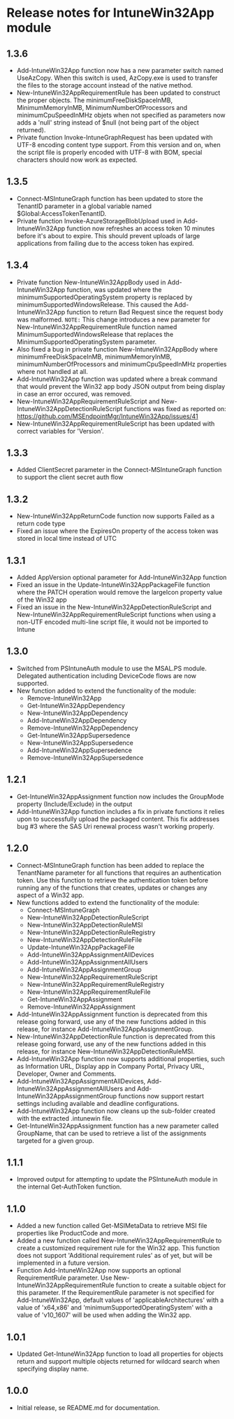 # Release notes for IntuneWin32App module

## 1.3.6
- Add-IntuneWin32App function now has a new parameter switch named UseAzCopy. When this switch is used, AzCopy.exe is used to transfer the files to the storage account instead of the native method.
- New-IntuneWin32AppRequirementRule has been updated to construct the proper objects. The minimumFreeDiskSpaceInMB, MinimumMemoryInMB, MinimumNumberOfProcessors and minimumCpuSpeedInMHz objets when not specified as parameters now adds a 'null' string instead of $null (not being part of the object returned).
- Private function Invoke-IntuneGraphRequest has been updated with UTF-8 encoding content type support. From this version and on, when the script file is properly encoded with UTF-8 with BOM, special characters should now work as expected.

## 1.3.5
- Connect-MSIntuneGraph function has been updated to store the TenantID parameter in a global variable named $Global:AccessTokenTenantID.
- Private function Invoke-AzureStorageBlobUpload used in Add-IntuneWin32App function now refreshes an access token 10 minutes before it's about to expire. This should prevent uploads of large applications from failing due to the access token has expired.

## 1.3.4
- Private function New-IntuneWin32AppBody used in Add-IntuneWin32App function, was updated where the minimumSupportedOperatingSystem property is replaced by minimumSupportedWindowsRelease. This caused the Add-IntuneWin32App function to return Bad Request since the request body was malformed. `NOTE:` This change introduces a new parameter for New-IntuneWin32AppRequirementRule function named MinimumSupportedWindowsRelease that replaces the MinimumSupportedOperatingSystem parameter.
- Also fixed a bug in private function New-IntuneWin32AppBody where minimumFreeDiskSpaceInMB, minimumMemoryInMB, minimumNumberOfProcessors and minimumCpuSpeedInMHz properties where not handled at all. 
- Add-IntuneWin32App function was updated where a break command that would prevent the Win32 app body JSON output from being display in case an error occured, was removed.
- New-IntuneWin32AppRequirementRuleScript and New-IntuneWin32AppDetectionRuleScript functions was fixed as reported on: https://github.com/MSEndpointMgr/IntuneWin32App/issues/41
- New-IntuneWin32AppRequirementRuleScript has been updated with correct variables for 'Version'.

## 1.3.3
- Added ClientSecret parameter in the Connect-MSIntuneGraph function to support the client secret auth flow

## 1.3.2
- New-IntuneWin32AppReturnCode function now supports Failed as a return code type
- Fixed an issue where the ExpiresOn property of the access token was stored in local time instead of UTC

## 1.3.1
- Added AppVersion optional parameter for Add-IntuneWin32App function
- Fixed an issue in the Update-IntuneWin32AppPackageFile function where the PATCH operation would remove the largeIcon property value of the Win32 app
- Fixed an issue in the New-IntuneWin32AppDetectionRuleScript and New-IntuneWin32AppRequirementRuleScript functions when using a non-UTF encoded multi-line script file, it would not be imported to Intune

## 1.3.0
- Switched from PSIntuneAuth module to use the MSAL.PS module. Delegated authentication including DeviceCode flows are now supported.
- New function added to extend the functionality of the module:
  - Remove-IntuneWin32App
  - Get-IntuneWin32AppDependency
  - New-IntuneWin32AppDependency
  - Add-IntuneWin32AppDependency
  - Remove-IntuneWin32AppDependency
  - Get-IntuneWin32AppSupersedence
  - New-IntuneWin32AppSupersedence
  - Add-IntuneWin32AppSupersedence
  - Remove-IntuneWin32AppSupersedence

## 1.2.1
- Get-IntuneWin32AppAssignment function now includes the GroupMode property (Include/Exclude) in the output
- Add-IntuneWin32App function includes a fix in private functions it relies upon to successfully upload the packaged content. This fix addresses bug #3 where the SAS Uri renewal process wasn't working properly.

## 1.2.0
- Connect-MSIntuneGraph function has been added to replace the TenantName parameter for all functions that requires an authentication token. Use this function to retrieve the authentication token before running any of the functions that creates, updates or changes any aspect of a Win32 app.
- New functions added to extend the functionality of the module:
  - Connect-MSIntuneGraph
  - New-IntuneWin32AppDetectionRuleScript
  - New-IntuneWin32AppDetectionRuleMSI
  - New-IntuneWin32AppDetectionRuleRegistry
  - New-IntuneWin32AppDetectionRuleFile
  - Update-IntuneWin32AppPackageFile
  - Add-IntuneWin32AppAssignmentAllDevices
  - Add-IntuneWin32AppAssignmentAllUsers
  - Add-IntuneWin32AppAssignmentGroup
  - New-IntuneWin32AppRequirementRuleScript
  - New-IntuneWin32AppRequirementRuleRegistry
  - New-IntuneWin32AppRequirementRuleFile
  - Get-IntuneWin32AppAssignment
  - Remove-IntuneWin32AppAssignment
- Add-IntuneWin32AppAssignment function is deprecated from this release going forward, use any of the new functions added in this release, for instance Add-IntuneWin32AppAssignmentGroup.
- New-IntuneWin32AppDetectionRule function is deprecated from this release going forward, use any of the new functions added in this release, for instance New-IntuneWin32AppDetectionRuleMSI.
- Add-IntuneWin32App function now supports additional properties, such as Information URL, Display app in Company Portal, Privacy URL, Developer, Owner and Comments.
- Add-IntuneWin32AppAssignmentAllDevices, Add-IntuneWin32AppAssignmentAllUsers and Add-IntuneWin32AppAssignmentGroup functions now support restart settings including available and deadline configurations.
- Add-IntuneWin32App function now cleans up the sub-folder created with the extracted .intunewin file.
- Get-IntuneWin32AppAssignment function has a new parameter called GroupName, that can be used to retrieve a list of the assignments targeted for a given group.

## 1.1.1
- Improved output for attempting to update the PSIntuneAuth module in the internal Get-AuthToken function.

## 1.1.0
- Added a new function called Get-MSIMetaData to retrieve MSI file properties like ProductCode and more.
- Added a new function called New-IntuneWin32AppRequirementRule to create a customized requirement rule for the Win32 app. This function does not support 'Additional requirement rules' as of yet, but will be implemented in a future version.
- Function Add-IntuneWin32App now supports an optional RequirementRule parameter. Use New-IntuneWin32AppRequirementRule function to create a suitable object for this parameter. If the RequirementRule parameter is not specified for Add-IntuneWin32App, default values of 'applicableArchitectures' with a value of 'x64,x86' and 'minimumSupportedOperatingSystem' with a value of 'v10_1607' will be used when adding the Win32 app.

## 1.0.1
- Updated Get-IntuneWin32App function to load all properties for objects return and support multiple objects returned for wildcard search when specifying display name.

## 1.0.0
- Initial release, se README.md for documentation.